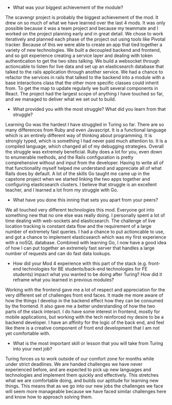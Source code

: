 - What was your biggest achievement of the module?

The scavengr project is probably the biggest achievement of the mod. It drew on so much of what we have learned over the last 4 mods.
It was only possible because it was a team project and because my teammate and I worked on the project planning early and in great detail. We chose to work iteratively and planned each phase of the project out using tools like Pivotal tracker. Because of this we were able to create an app that tied together a variety of new technologies. We built a decoupled backend and frontend, and so got experience creating a service layer and dealing with token authentication to get the two sites talking. We build a websocket through actioncable to listen for live data and set up an elasticsearch database that talked to the rails application through another service. We had a chance to refactor the services in rails that talked to the backend into a module with a base interactions class that the other more specific classes could inherit from. To get the map to update regularly we built several components in React. The project had the largest scope of anything I have touched so far, and we managed to deliver what we set out to build.

- What provided you with the most struggle? What did you learn from that struggle?

Learning Go was the hardest I have struggled in Turing so far. There are so many differences from Ruby and even Javascript. It is a functional language which is an entirely different way of thinking about programming. It is strongly typed, which is something I had never paid much attention to. It is a compiled language, which changed all of my debugging strategies. Overall the struggle was extremely beneficial. Ruby does a lot for you, even down to enumerable methods, and the Rails configuration is pretty comprehensive without and input from the developer. Having to write all of that functionality myself helped me understand and appreciate all of what Rails does by default. A lot of the skills Go taught me came up in the capstone project when we started linking the two apps together and configuring elasticsearch clusters. I believe that struggle is an excellent teacher, and I learned a lot from my struggle with Go.

- What have you done this inning that sets you apart from your peers?

We all touched very different technologies this mod. Everyone got into something new that no one else was really doing. I personally spent a lot of time dealing with web-sockets and elasticsearch. The challenge of live location tracking is constant data flow and the requirement of a large number of extremely fast queries. I had a chance to put actioncable to use, and got a chance to implement elasticsearch which was my first experience with a noSQL database. Combined with learning Go, I now have a good idea of how I can put together an extremely fast server that handles a large number of requests and can do fast data lookups.


- How did your Mod 4 experience with this part of the stack (e.g. front-end technologies for BE students/back-end technologies for FE students) impact what you wanted to be doing after Turing? How did it reframe what you learned in previous modules?

Working with the frontend gave me a lot of respect and appreciation for the very different set of challenges front end faces. It made me more aware of how the things I develop in the backend effect how they can be consumed by the frontend. It also gave me a better understanding of how the two parts of the stack interact. I do have some interest in frontend, mostly for mobile applications, but working with the tech reinforced my desire to be a backend developer. I have an affinity for the logic of the back end, and feel like there is a creative component of front end development that I am not yet comfortable with.

- What is the most important skill or lesson that you will take from Turing into your next job?

Turing forces us to work outside of our comfort zone for months while under strict deadlines. We are handed challenges we have never experienced before, and are expected to pick up new languages and technologies and implement them quickly and effectively. This stretches what we are comfortable doing, and builds our aptitude for learning new things. This means that as we go into our new jobs the challenges we face will seem more manageable because we have faced similar challenges here and know how to approach solving them.
